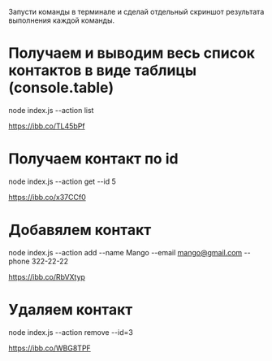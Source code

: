 Запусти команды в терминале и сделай отдельный скриншот результата выполнения каждой команды.

# Получаем и выводим весь список контактов в виде таблицы (console.table)
node index.js --action list

https://ibb.co/TL45bPf

# Получаем контакт по id
node index.js --action get --id 5

https://ibb.co/x37CCf0

# Добавялем контакт
node index.js --action add --name Mango --email mango@gmail.com --phone 322-22-22

https://ibb.co/RbVXtyp

# Удаляем контакт
node index.js --action remove --id=3

https://ibb.co/WBG8TPF


